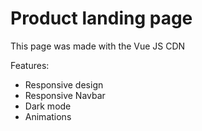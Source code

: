 # Product landing page

This page was made with the Vue JS CDN

Features:
* Responsive design
* Responsive Navbar
* Dark mode
* Animations